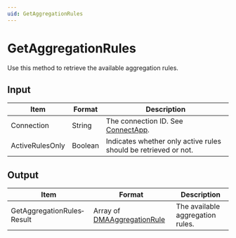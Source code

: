 ```yaml
---
uid: GetAggregationRules
---
```


# GetAggregationRules

Use this method to retrieve the available aggregation rules.

## Input

| Item            | Format  | Description                                                     |
|-----------------|---------|-----------------------------------------------------------------|
| Connection      | String  | The connection ID. See [ConnectApp](xref:ConnectApp).            |
| ActiveRulesOnly | Boolean | Indicates whether only active rules should be retrieved or not. |

## Output

| Item                       | Format                                                                                                  | Description                      |
|----------------------------|---------------------------------------------------------------------------------------------------------|----------------------------------|
| GetAggregationRules­Result | Array of [DMAAggregationRule](xref:DMAAggregationRule) | The available aggregation rules. |
